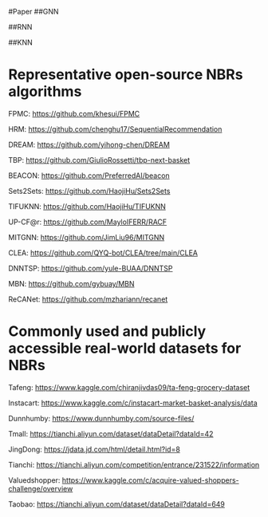 #Paper
##GNN

##RNN

##KNN


# Representative open-source NBRs algorithms

FPMC: https://github.com/khesui/FPMC

HRM: https://github.com/chenghu17/SequentialRecommendation

DREAM: https://github.com/yihong-chen/DREAM

TBP: https://github.com/GiulioRossetti/tbp-next-basket

BEACON: https://github.com/PreferredAI/beacon

Sets2Sets: https://github.com/HaojiHu/Sets2Sets

TIFUKNN: https://github.com/HaojiHu/TIFUKNN

UP-CF@r: https://github.com/MayloIFERR/RACF

MITGNN: https://github.com/JimLiu96/MITGNN

CLEA: https://github.com/QYQ-bot/CLEA/tree/main/CLEA

DNNTSP: https://github.com/yule-BUAA/DNNTSP

MBN: https://github.com/gybuay/MBN

ReCANet: https://github.com/mzhariann/recanet


# Commonly used and publicly accessible real-world datasets for NBRs
Tafeng: https://www.kaggle.com/chiranjivdas09/ta-feng-grocery-dataset

Instacart: https://www.kaggle.com/c/instacart-market-basket-analysis/data

Dunnhumby: https://www.dunnhumby.com/source-files/

Tmall: https://tianchi.aliyun.com/dataset/dataDetail?dataId=42

JingDong: https://jdata.jd.com/html/detail.html?id=8

Tianchi: https://tianchi.aliyun.com/competition/entrance/231522/information

Valuedshopper: https://www.kaggle.com/c/acquire-valued-shoppers-challenge/overview

Taobao: https://tianchi.aliyun.com/dataset/dataDetail?dataId=649

